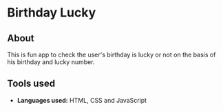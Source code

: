 # Birthday Lucky

## About

This is fun app to check the user's birthday is lucky or not on the basis of his birthday and lucky number.

## Tools used

- **Languages used:** HTML, CSS and JavaScript